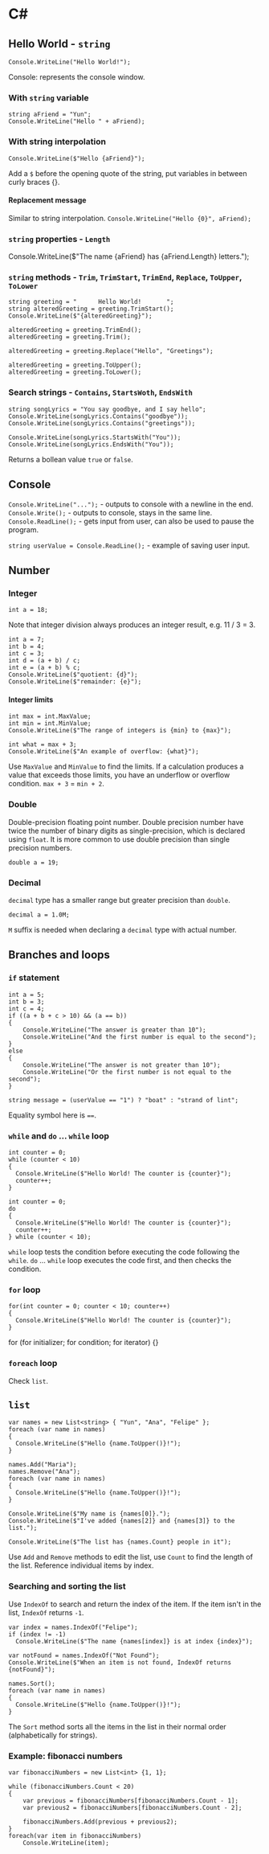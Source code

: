 # C#

## Hello World - `string`
`Console.WriteLine("Hello World!");`

Console: represents the console window.

### With `string` variable
```
string aFriend = "Yun";
Console.WriteLine("Hello " + aFriend);
```

### With string interpolation
`Console.WriteLine($"Hello {aFriend}");`

Add a `$` before the opening quote of the string, put variables in between curly braces {}.

#### Replacement message
Similar to string interpolation.
`Console.WriteLine("Hello {0}", aFriend);`

### `string` properties - `Length`
Console.WriteLine($"The name {aFriend} has {aFriend.Length} letters.");

### `string` methods - `Trim`, `TrimStart`, `TrimEnd`, `Replace`, `ToUpper`, `ToLower`
```
string greeting = "      Hello World!       ";
string alteredGreeting = greeting.TrimStart();
Console.WriteLine($"{alteredGreeting}");

alteredGreeting = greeting.TrimEnd();
alteredGreeting = greeting.Trim();

alteredGreeting = greeting.Replace("Hello", "Greetings");

alteredGreeting = greeting.ToUpper();
alteredGreeting = greeting.ToLower();
```

### Search strings - `Contains`, `StartsWoth`, `EndsWith`
```
string songLyrics = "You say goodbye, and I say hello";
Console.WriteLine(songLyrics.Contains("goodbye"));
Console.WriteLine(songLyrics.Contains("greetings"));

Console.WriteLine(songLyrics.StartsWith("You"));
Console.WriteLine(songLyrics.EndsWith("You"));
```

Returns a bollean value `true` or `false`.

## Console
`Console.WriteLine("...");` - outputs to console with a newline in the end.
`Console.Write();` - outputs to console, stays in the same line.
`Console.ReadLine();` - gets input from user, can also be used to pause the program.

`string userValue = Console.ReadLine();` - example of saving user input.

## Number
### Integer
`int a = 18;`

Note that integer division always produces an integer result, e.g. 11 / 3 = 3.

```
int a = 7;
int b = 4;
int c = 3;
int d = (a + b) / c;
int e = (a + b) % c;
Console.WriteLine($"quotient: {d}");
Console.WriteLine($"remainder: {e}");
```

#### Integer limits
```
int max = int.MaxValue;
int min = int.MinValue;
Console.WriteLine($"The range of integers is {min} to {max}");

int what = max + 3;
Console.WriteLine($"An example of overflow: {what}");
```

Use `MaxValue` and `MinValue` to find the limits.
If a calculation produces a value that exceeds those limits, you have an underflow or overflow condition. `max + 3` = `min + 2`.

### Double
Double-precision floating point number. Double precision number have twice the number of binary digits as single-precision, which is declared using `float`. It is more common to use double precision than single precision numbers.

`double a = 19;`

### Decimal
`decimal` type has a smaller range but greater precision than `double`.

`decimal a = 1.0M;`

`M` suffix is needed when declaring a `decimal` type with actual number.

## Branches and loops
### `if` statement
```
int a = 5;
int b = 3;
int c = 4;
if ((a + b + c > 10) && (a == b))
{
    Console.WriteLine("The answer is greater than 10");
    Console.WriteLine("And the first number is equal to the second");
}
else
{
    Console.WriteLine("The answer is not greater than 10");
    Console.WriteLine("Or the first number is not equal to the second");
}
```

`string message = (userValue == "1") ? "boat" : "strand of lint";`

Equality symbol here is `==`.

### `while` and `do` ... `while` loop
```
int counter = 0;
while (counter < 10)
{
  Console.WriteLine($"Hello World! The counter is {counter}");
  counter++;
}
```
```
int counter = 0;
do
{
  Console.WriteLine($"Hello World! The counter is {counter}");
  counter++;
} while (counter < 10);
```
`while` loop tests the condition before executing the code following the `while`. `do` ... `while` loop executes the code first, and then checks the condition.

### `for` loop
```
for(int counter = 0; counter < 10; counter++)
{
  Console.WriteLine($"Hello World! The counter is {counter}");
}
```

for (for initializer; for condition; for iterator) {}

### `foreach` loop
Check `list`.

## `list`
```
var names = new List<string> { "Yun", "Ana", "Felipe" };
foreach (var name in names)
{
  Console.WriteLine($"Hello {name.ToUpper()}!");
}

names.Add("Maria");
names.Remove("Ana");
foreach (var name in names)
{
  Console.WriteLine($"Hello {name.ToUpper()}!");
}

Console.WriteLine($"My name is {names[0]}.");
Console.WriteLine($"I've added {names[2]} and {names[3]} to the list.");

Console.WriteLine($"The list has {names.Count} people in it");
```

Use `Add` and `Remove` methods to edit the list, use `Count` to find the length of the list. Reference individual items by index.

### Searching and sorting the list
Use `IndexOf` to search and return the index of the item. If the item isn't in the list, `IndexOf` returns `-1`.

```
var index = names.IndexOf("Felipe");
if (index != -1)
  Console.WriteLine($"The name {names[index]} is at index {index}");

var notFound = names.IndexOf("Not Found");
Console.WriteLine($"When an item is not found, IndexOf returns {notFound}");

names.Sort();
foreach (var name in names)
{
  Console.WriteLine($"Hello {name.ToUpper()}!");
}
```

The `Sort` method sorts all the items in the list in their normal order (alphabetically for strings).

### Example: fibonacci numbers
```
var fibonacciNumbers = new List<int> {1, 1};

while (fibonacciNumbers.Count < 20)
{
    var previous = fibonacciNumbers[fibonacciNumbers.Count - 1];
    var previous2 = fibonacciNumbers[fibonacciNumbers.Count - 2];

    fibonacciNumbers.Add(previous + previous2);
}
foreach(var item in fibonacciNumbers)
    Console.WriteLine(item);
```
